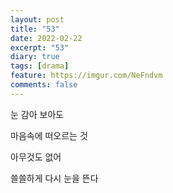 ```yaml
---
layout: post
title: "53"
date: 2022-02-22
excerpt: "53"
diary: true
tags: [drama]
feature: https://imgur.com/NeFndvm
comments: false
---
```


눈 감아 보아도

마음속에 떠오르는 것

아무것도 없어

쓸쓸하게 다시 눈을 뜬다
